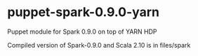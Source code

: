 puppet-spark-0.9.0-yarn
=======================

Puppet module for Spark 0.9.0 on top of YARN HDP

Compiled version of Spark-0.9.0 and Scala 2.10 is in files/spark

